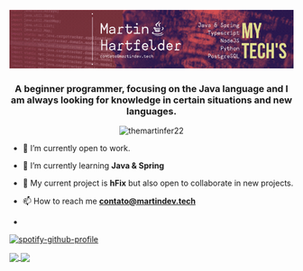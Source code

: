 <p align="center"> <img src="assets/intro2.gif" alt="themartinfer22"/> </p>
<h3 align="center">A beginner programmer, focusing on the Java language and I am always looking for knowledge in certain situations and new languages.</h3>

<p align="center"> <img src="https://komarev.com/ghpvc/?username=themartinfer22&label=Profile%20views&color=0e75b6&style=flat" alt="themartinfer22" /> </p>

-   🔭 I’m currently open to work.

-   🌱 I’m currently learning **Java & Spring**

-   📌 My current project is **hFix** but also open to collaborate in new projects.

-   📫 How to reach me **contato@martindev.tech**
-
<p align="center">

[![spotify-github-profile](https://spotify-github-profile.vercel.app/api/view?uid=kkfig8dlwchpesdycbx6cqt2i&cover_image=true&theme=novatorem)](https://github.com/kittinan/spotify-github-profile)

</p>
<a href="https://github.com/TheMartinfer22/">
  <img align="center" src="https://github-readme-stats.vercel.app/api?username=TheMartinfer22&show_icons=true&hide_title=true&hide=prs&theme=radical" />
</a>
<a href="https://github.com/TheMartinfer22/">
  <img align="center" src="https://github-readme-stats.vercel.app/api/top-langs/?username=TheMartinfer22&layout=compact&theme=radical" />
</a>
